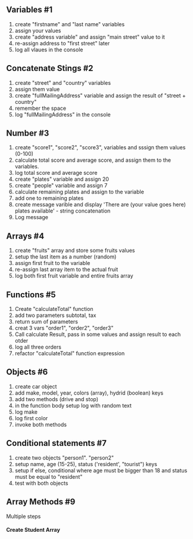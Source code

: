 ## Variables #1

1. create "firstname" and "last name" variables
2. assign your values
3. create "address variable" and assign "main street" value to it
4. re-assign address to "first street" later
5. log all vlaues in the console

## Concatenate Stings #2

1. create "street" and "country" variables
2. assign them value
3. create "fullMailingAddress" variable and assign the result of "street + country"
4. remember the space
5. log "fullMailingAddress" in the console

## Number #3

1. create "score1", "score2", "score3", variables and sssign them values (0-100)
2. calculate total score and average score, and assign them to the variables.
3. log total score and average score
4. create "plates" variable and assign 20
5. create "people" variable and assign 7
6. calculate remaining plates and assign to the variable
7. add one to remaining plates
8. create message varible and display 'There are (your value goes here) plates available' - string concatenation
9. Log message

## Arrays #4

1. create "fruits" array and store some fruits values
2. setup the last item as a number (random)
3. assign first fruit to the variable
4. re-assign last array item to the actual fruit
5. log both first fruit variable and entire fruits array

## Functions #5

1. Create "calculateTotal" function
2. add two parameters subtotal, tax
3. return sum of parameters
4. creat 3 vars "order1", "order2", "order3"
5. Call calculate Result, pass in some values and assign result to each otder
6. log all three orders
7. refactor "calculateTotal" function expression

## Objects #6

1. create car object
2. add make, model, year, colors (array), hydrid (boolean) keys
3. add two methods (drive and stop)
4. in the function body setup log with random text
5. log make
6. log first color
7. invoke both methods

## Conditional statements #7

1. create two objects "person1". "person2"
2. setup name, age (15-25),
   status ('resident', "tourist") keys
3. setup if else, conditional where age must be bigger than 18 and status must be equal to "resident"
4. test with both objects

## Array Methods #9

Multiple steps

#### Create Student Array
